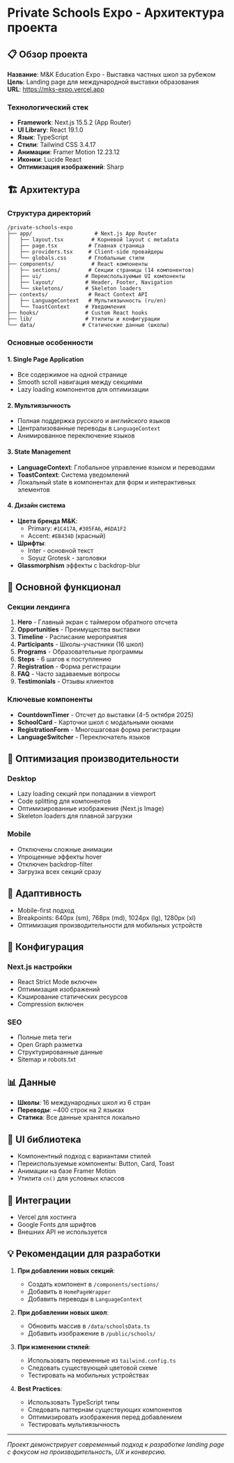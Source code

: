 # Private Schools Expo - Архитектура проекта

## 📋 Обзор проекта

**Название**: M&K Education Expo - Выставка частных школ за рубежом  
**Цель**: Landing page для международной выставки образования  
**URL**: https://mks-expo.vercel.app

### Технологический стек
- **Framework**: Next.js 15.5.2 (App Router)
- **UI Library**: React 19.1.0
- **Язык**: TypeScript
- **Стили**: Tailwind CSS 3.4.17
- **Анимации**: Framer Motion 12.23.12
- **Иконки**: Lucide React
- **Оптимизация изображений**: Sharp

## 🏗️ Архитектура

### Структура директорий
```
/private-schools-expo
├── app/                    # Next.js App Router
│   ├── layout.tsx         # Корневой layout с metadata
│   ├── page.tsx          # Главная страница
│   ├── providers.tsx     # Client-side провайдеры
│   └── globals.css       # Глобальные стили
├── components/            # React компоненты
│   ├── sections/         # Секции страницы (14 компонентов)
│   ├── ui/              # Переиспользуемые UI компоненты
│   ├── layout/          # Header, Footer, Navigation
│   └── skeletons/       # Skeleton loaders
├── contexts/             # React Context API
│   ├── LanguageContext   # Мультиязычность (ru/en)
│   └── ToastContext     # Уведомления
├── hooks/               # Custom React hooks
├── lib/                 # Утилиты и конфигурации
└── data/               # Статические данные (школы)
```

### Основные особенности

#### 1. **Single Page Application**
- Все содержимое на одной странице
- Smooth scroll навигация между секциями
- Lazy loading компонентов для оптимизации

#### 2. **Мультиязычность**
- Полная поддержка русского и английского языков
- Централизованные переводы в `LanguageContext`
- Анимированное переключение языков

#### 3. **State Management**
- **LanguageContext**: Глобальное управление языком и переводами
- **ToastContext**: Система уведомлений
- Локальный state в компонентах для форм и интерактивных элементов

#### 4. **Дизайн система**
- **Цвета бренда M&K**:
  - Primary: `#1C417A`, `#305FA6`, `#6DA1F2`
  - Accent: `#EB434D` (красный)
- **Шрифты**:
  - Inter - основной текст
  - Soyuz Grotesk - заголовки
- **Glassmorphism** эффекты с backdrop-blur

## 🎯 Основной функционал

### Секции лендинга
1. **Hero** - Главный экран с таймером обратного отсчета
2. **Opportunities** - Преимущества выставки
3. **Timeline** - Расписание мероприятия
4. **Participants** - Школы-участники (16 школ)
5. **Programs** - Образовательные программы
6. **Steps** - 6 шагов к поступлению
7. **Registration** - Форма регистрации
8. **FAQ** - Часто задаваемые вопросы
9. **Testimonials** - Отзывы клиентов

### Ключевые компоненты
- **CountdownTimer** - Отсчет до выставки (4-5 октября 2025)
- **SchoolCard** - Карточки школ с модальными окнами
- **RegistrationForm** - Многошаговая форма регистрации
- **LanguageSwitcher** - Переключатель языков

## 🚀 Оптимизация производительности

### Desktop
- Lazy loading секций при попадании в viewport
- Code splitting для компонентов
- Оптимизированные изображения (Next.js Image)
- Skeleton loaders для плавной загрузки

### Mobile
- Отключены сложные анимации
- Упрощенные эффекты hover
- Отключен backdrop-filter
- Загрузка всех секций сразу

## 📱 Адаптивность
- Mobile-first подход
- Breakpoints: 640px (sm), 768px (md), 1024px (lg), 1280px (xl)
- Оптимизация производительности для мобильных устройств

## 🔧 Конфигурация

### Next.js настройки
- React Strict Mode включен
- Оптимизация изображений
- Кэширование статических ресурсов
- Compression включен

### SEO
- Полные meta теги
- Open Graph разметка
- Структурированные данные
- Sitemap и robots.txt

## 📊 Данные
- **Школы**: 16 международных школ из 6 стран
- **Переводы**: ~400 строк на 2 языках
- **Статика**: Все данные хранятся локально

## 🎨 UI библиотека
- Компонентный подход с вариантами стилей
- Переиспользуемые компоненты: Button, Card, Toast
- Анимации на базе Framer Motion
- Утилита `cn()` для условных классов

## 🔗 Интеграции
- Vercel для хостинга
- Google Fonts для шрифтов
- Внешних API не используется

## 💡 Рекомендации для разработки

1. **При добавлении новых секций**:
   - Создать компонент в `/components/sections/`
   - Добавить в `HomePageWrapper`
   - Добавить переводы в `LanguageContext`

2. **При добавлении новых школ**:
   - Обновить массив в `/data/schoolsData.ts`
   - Добавить изображение в `/public/schools/`

3. **При изменении стилей**:
   - Использовать переменные из `tailwind.config.ts`
   - Следовать существующей цветовой схеме
   - Тестировать на мобильных устройствах

4. **Best Practices**:
   - Использовать TypeScript типы
   - Следовать паттернам существующих компонентов
   - Оптимизировать изображения перед добавлением
   - Тестировать мультиязычность

---

*Проект демонстрирует современный подход к разработке landing page с фокусом на производительность, UX и конверсию.*